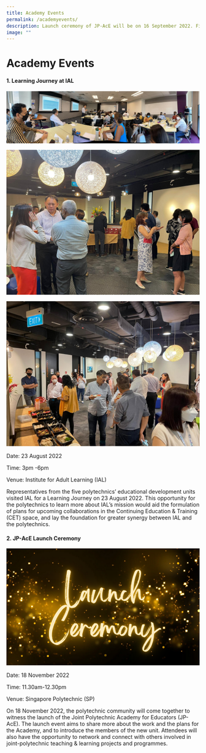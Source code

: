 ```yaml
---
title: Academy Events
permalink: /academyevents/
description: Launch ceremony of JP-AcE will be on 16 September 2022. Find out more!
image: ""
---
```


# Academy Events


#### 1. Learning Journey at IAL

![](/images/IALvisit1.jpeg)

![](/images/IALvisit2.jpeg)

![](/images/IALvisit3.jpeg)

Date: 23 August 2022

Time: 3pm -6pm

Venue: Institute for Adult Learning (IAL)

Representatives from the five polytechnics’ educational development units visited IAL for a Learning Journey on 23 August 2022. This opportunity for the polytechnics to learn more about IAL’s mission would aid the formulation of plans for upcoming collaborations in the Continuing Education & Training (CET) space, and lay the foundation for greater synergy between IAL and the polytechnics.

      

#### 2. JP-AcE Launch Ceremony 

![](/images/launch%20ceremony.png)

Date: 18 November 2022

Time: 11.30am-12.30pm

Venue: Singapore Polytechnic (SP)

On 18 November 2022, the polytechnic community will come together to witness the launch of the Joint Polytechnic Academy for Educators (JP-AcE). The launch event aims to share more about the work and the plans for the Academy, and to introduce the members of the new unit. Attendees will also have the opportunity to network and connect with others involved in joint-polytechnic teaching & learning projects and programmes.